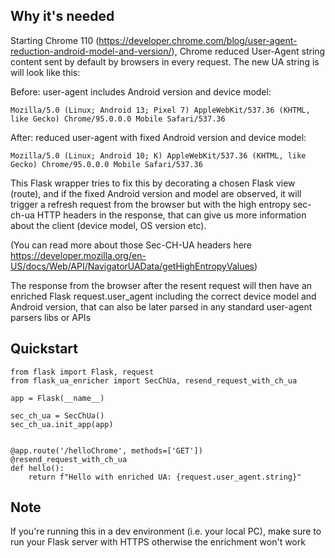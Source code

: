 
## Why it's needed

Starting Chrome 110 (https://developer.chrome.com/blog/user-agent-reduction-android-model-and-version/), Chrome reduced User-Agent string content sent by default by browsers in every request.
The new UA string is will look like this:

Before: user-agent includes Android version and device model:

``` Mozilla/5.0 (Linux; Android 13; Pixel 7) AppleWebKit/537.36 (KHTML, like Gecko) Chrome/95.0.0.0 Mobile Safari/537.36 ```

After: reduced user-agent with fixed Android version and device model:

``` Mozilla/5.0 (Linux; Android 10; K) AppleWebKit/537.36 (KHTML, like Gecko) Chrome/95.0.0.0 Mobile Safari/537.36 ```


This Flask wrapper tries to fix this by decorating a chosen Flask view (route), and if the fixed Android version and model are observed, it will trigger a refresh request from the browser but with the high entropy sec-ch-ua HTTP headers in the response, that can give us more information about the client (device model, OS version etc).

  (You can read more about those Sec-CH-UA headers here https://developer.mozilla.org/en-US/docs/Web/API/NavigatorUAData/getHighEntropyValues)

The response from the browser after the resent request will then have an enriched Flask request.user_agent including the correct device model and Android version, that can also be later parsed in any standard user-agent parsers libs or APIs


## Quickstart

```
from flask import Flask, request
from flask_ua_enricher import SecChUa, resend_request_with_ch_ua

app = Flask(__name__)

sec_ch_ua = SecChUa()
sec_ch_ua.init_app(app)


@app.route('/helloChrome', methods=['GET'])
@resend_request_with_ch_ua
def hello():
    return f"Hello with enriched UA: {request.user_agent.string}" 
```


## Note

If you're running this in a dev environment (i.e. your local PC), make sure to run your Flask server with HTTPS otherwise the enrichment won't work
